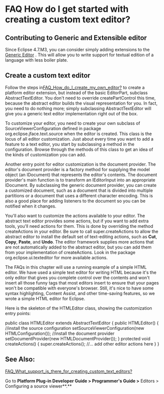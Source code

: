 FAQ How do I get started with creating a custom text editor?
============================================================

Contributing to Generic and Extensible editor
---------------------------------------------

Since Eclipse 4.7.M3, you can consider simply adding extensions to the [Generic Editor](https://www.eclipse.org/eclipse/news/4.7/M3/#generic-editor) . This will allow you to write support for textual edition of a language with less boiler plate.

Create a custom text editor
---------------------------

Follow the steps in[FAQ\_How\_do\_I\_create\_my\_own_editor?](./FAQ_How_do_I_create_my_own_editor.md "FAQ How do I create my own editor?") to create a platform editor extension, but instead of the basic EditorPart, subclass AbstractTextEditor. You don't need to override createPartControl this time, because the abstract editor builds the visual representation for you. In fact, you need to do nothing more; simply subclassing AbstractTextEditor will give you a generic text editor implementation right out of the box.

To customize your editor, you need to create your own subclass of SourceViewerConfiguration defined in package org.eclipse.jface.text.source when the editor is created. This class is the locus of all editor customization. Just about every time you want to add a feature to a text editor, you start by subclassing a method in the configuration. Browse through the methods of this class to get an idea of the kinds of customization you can add.

Another entry point for editor customization is the document provider. The editor's document provider is a factory method for supplying the model object (an IDocument) that represents the editor's contents. The document provider's main function is to transform an IEditorInput into an appropriate IDocument. By subclassing the generic document provider, you can create a customized document, such as a document that is divided into multiple partitions or a document that uses a different character encoding. This is also a good place for adding listeners to the document so you can be notified when it changes.

You'll also want to customize the actions available to your editor. The abstract text editor provides some actions, but if you want to add extra tools, you'll need actions for them. This is done by overriding the method createActions in your editor. Be sure to call super.createActions to allow the abstract editor to install the default set of text-editing actions, such as **Cut**, **Copy**, **Paste**, and **Undo**. The editor framework supplies more actions that are not automatically added to the abstract editor, but you can add them from your implementation of createActions. Look in the package org.eclipse.ui.texteditor for more available actions.

The FAQs in this chapter will use a running example of a simple HTML editor. We have used a simple text editor for writing HTML because it's the only editor that gives you complete control over the contents and won't insert all those funny tags that most editors insert to ensure that your pages won't be compatible with everyone's browser. Still, it's nice to have some syntax highlighting, Content Assist, and other time-saving features, so we wrote a simple HTML editor for Eclipse.

Here is the skeleton of the HTMLEditor class, showing the customization entry points:

   public class HTMLEditor extends AbstractTextEditor {
      public HTMLEditor() {
         //install the source configuration
         setSourceViewerConfiguration(new HTMLConfiguration());
         //install the document provider
         setDocumentProvider(new HTMLDocumentProvider());
      }
      protected void createActions() {
         super.createActions();
         //... add other editor actions here
      }
   }

See Also:
---------

[FAQ\_What\_support\_is\_there\_for\_creating\_custom\_text_editors?](./FAQ_What_support_is_there_for_creating_custom_text_editors.md "FAQ What support is there for creating custom text editors?")

Go to **Platform Plug-in Developer Guide > Programmer's Guide >** Editors > Configuring a source viewer**.**

